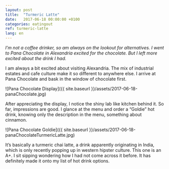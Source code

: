 ```yaml
---
layout: post
title:  "Turmeric Latte"
date:   2017-06-18 00:00:00 +0100
categories: eatingout
ref: turmeric-latte
lang: en
---
```


*I’m not a coffee drinker, so am always on the lookout for alternatives. I went to Pana Chocolate in Alexandria excited for the chocolate. But I left more excited about the drink I had.*

I am always a bit excited about visiting Alexandria. The mix of industrial estates and cafe culture make it so different to anywhere else. I arrive at Pana Chocolate and bask in the window of chocolate first.

![Pana Chocolate Display]({{ site.baseurl }}/assets/2017-06-18-panaChocolate.jpg)

After appreciating the display, I notice the shiny lab like kitchen behind it. So far, impressions are good. I glance at the menu and order a “Goldie” hot drink, knowing only the description in the menu, something about cinnamon.

![Pana Chocolate Goldie]({{ site.baseurl }}/assets/2017-06-18-panaChocolateTurmericLatte.jpg)

It’s basically a turmeric chai latte, a drink apparently originating in India, which is only recently popping up in western hipster culture. This one is an A+. I sit sipping wondering how I had not come across it before. It has definitely made it onto my list of hot drink options.
